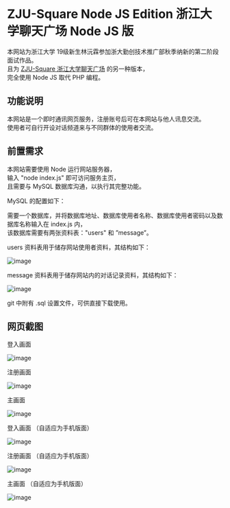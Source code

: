 # ZJU-Square Node JS Edition 浙江大学聊天广场 Node JS 版

本网站为浙江大学 19级新生林沅霖参加浙大勤创技术推广部秋季纳新的第二阶段面试作品。  
且为 [ZJU-Square 浙江大学聊天广场](https://github.com/ken20001207/zjusquare) 的另一种版本，  
完全使用 Node JS 取代 PHP 编程。   

## 功能说明

本网站是一个即时通讯网页服务，注册账号后可在本网站与他人讯息交流。  
使用者可自行开设对话频道来与不同群体的使用者交流。  

## 前置需求

本网站需要使用 Node 运行网站服务器，  
输入 "node index.js" 即可访问服务主页，  
且需要与 MySQL 数据库沟通，以执行其完整功能。  

MySQL 的配置如下：  

需要一个数据库，并将数据库地址、数据库使用者名称、数据库使用者密码以及数据库名称输入在 index.js 内，  
该数据库需要有两张资料表："users" 和 ”message”。  

users 资料表用于储存网站使用者资料，其结构如下：  

![image](screenshot/users.PNG)

message 资料表用于储存网站内的对话记录资料，其结构如下：  

![image](screenshot/message.PNG)

git 中附有 .sql 设置文件，可供直接下载使用。  

## 网页截图

登入画面  

![image](screenshot/002.png)

注册画面  

![image](screenshot/003.png)

主画面

![image](screenshot/001.png)

登入画面 （自适应为手机版面）

![image](screenshot/004.png)

注册画面 （自适应为手机版面）

![image](screenshot/005.png)

主画面 （自适应为手机版面）

![image](screenshot/006.png)
